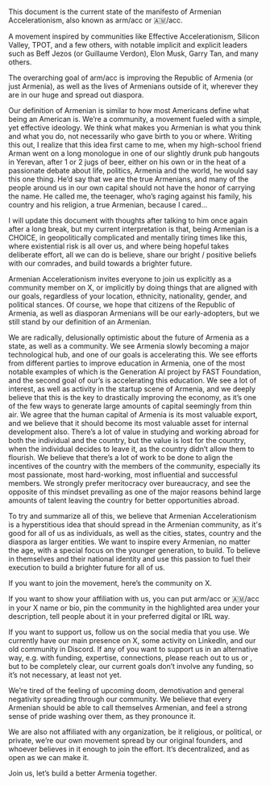This document is the current state of the manifesto of Armenian Accelerationism, also known as arm/acc or 🇦🇲/acc.

A movement inspired by communities like Effective Accelerationism, Silicon Valley, TPOT, and a few others, with notable implicit and explicit leaders such as Beff Jezos (or Guillaume Verdon), Elon Musk, Garry Tan, and many others.

The overarching goal of arm/acc is improving the Republic of Armenia (or just Armenia), as well as the lives of Armenians outside of it, wherever they are in our huge and spread out diaspora.

Our definition of Armenian is similar to how most Americans define what being an American is. We’re a community, a movement fueled with a simple, yet effective ideology. We think what makes you Armenian is what you think and what you do, not necessarily who gave birth to you or where. Writing this out, I realize that this idea first came to me, when my high-school friend Arman went on a long monologue in one of our slightly drunk pub hangouts in Yerevan, after 1 or 2 jugs of beer, either on his own or in the heat of a passionate debate about life, politics, Armenia and the world, he would say this one thing. He’d say that we are the true Armenians, and many of the people around us in our own capital should not have the honor of carrying the name. He called me, the teenager, who’s raging against his family, his country and his religion, a true Armenian, because I cared… 

I will update this document with thoughts after talking to him once again after a long break, but my current interpretation is that, being Armenian is a CHOICE, in geopolitically complicated and mentally tiring times like this, where existential risk is all over us, and where being hopeful takes deliberate effort, all we can do is believe, share our bright / positive beliefs with our comrades, and build towards a brighter future.

Armenian Accelerationism invites everyone to join us explicitly as a community member on X, or implicitly by doing things that are aligned with our goals, regardless of your location, ethnicity, nationality, gender, and political stances. Of course, we hope that citizens of the Republic of Armenia, as well as diasporan Armenians will be our early-adopters, but we still stand by our definition of an Armenian.

We are radically, delusionally optimistic about the future of Armenia as a state, as well as a community. We see Armenia slowly becoming a major technological hub, and one of our goals is accelerating this. We see efforts from different parties to improve education in Armenia, one of the most notable examples of which is the Generation AI project by FAST Foundation, and the second goal of our’s is accelerating this education. We see a lot of interest, as well as activity in the startup scene of Armenia, and we deeply believe that this is the key to drastically improving the economy, as it’s one of the few ways to generate large amounts of capital seemingly from thin air. We agree that the human capital of Armenia is its most valuable export, and we believe that it should become its most valuable asset for internal development also. There’s a lot of value in studying and working abroad for both the individual and the country, but the value is lost for the country, when the individual decides to leave it, as the country didn’t allow them to flourish. We believe that there’s a lot of work to be done to align the incentives of the country with the members of the community, especially its most passionate, most hard-working, most influential and successful members. We strongly prefer meritocracy over bureaucracy, and see the opposite of this mindset prevailing as one of the major reasons behind large amounts of talent leaving the country for better opportunities abroad.

To try and summarize all of this, we believe that Armenian Accelerationism is a hyperstitious idea that should spread in the Armenian community, as it's good for all of us as individuals, as well as the cities, states, country and the diaspora as larger entities. We want to inspire every Armenian, no matter the age, with a special focus on the younger generation, to build. To believe in themselves and their national identity and use this passion to fuel their execution to build a brighter future for all of us. 

If you want to join the movement, here’s the community on X.

If you want to show your affiliation with us, you can put arm/acc or 🇦🇲/acc in your X name or bio, pin the community in the highlighted area under your description, tell people about it in your preferred digital or IRL way.

If you want to support us, follow us on the social media that you use. We currently have our main presence on X, some activity on LinkedIn, and our old community in Discord. If any of you want to support us in an alternative way, e.g. with funding, expertise, connections, please reach out to us <here> or <here>, but to be completely clear, our current goals don’t involve any funding, so it’s not necessary, at least not yet. 

We’re tired of the feeling of upcoming doom, demotivation and general negativity spreading through our community. We believe that every Armenian should be able to call themselves Armenian, and feel a strong sense of pride washing over them, as they pronounce it.

We are also not affiliated with any organization, be it religious, or political, or private, we’re our own movement spread by our original founders, and whoever believes in it enough to join the effort. It’s decentralized, and as open as we can make it.

Join us, let’s build a better Armenia together.

